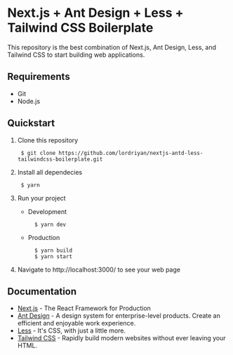 # Next.js + Ant Design + Less + Tailwind CSS Boilerplate

This repository is the best combination of Next.js, Ant Design, Less, and Tailwind CSS to start building web applications.

## Requirements

- Git
- Node.js

## Quickstart

1. Clone this repository

        $ git clone https://github.com/lordriyan/nextjs-antd-less-tailwindcss-boilerplate.git

2. Install all dependecies

        $ yarn

3. Run your project

    - Development

            $ yarn dev

    - Production

            $ yarn build
            $ yarn start

4. Navigate to http://localhost:3000/ to see your web page

## Documentation

- [Next.js](https://nextjs.org/docs/getting-started) - The React Framework
for Production
- [Ant Design](https://ant.design/docs/react/introduce) - A design system for enterprise-level products. Create an efficient and enjoyable work experience.
- [Less](https://lesscss.org/usage/) - It's CSS, with just a little more.
- [Tailwind CSS](https://tailwindcss.com/docs/installation) - Rapidly build modern websites without ever leaving your HTML.